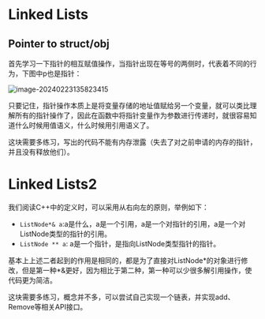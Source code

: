 # Linked Lists

## Pointer to struct/obj

首先学习一下指针的相互赋值操作，当指针出现在等号的两侧时，代表着不同的行为，下图中p也是指针：

![image-20240223135823415](https://s2.loli.net/2024/02/23/PxrDGqi7g8E5ul9.png)

只要记住，指针操作本质上是将变量存储的地址值赋给另一个变量，就可以类比理解所有的指针操作了，因此在函数中将指针变量作为参数进行传递时，就很容易知道什么时候用值语义，什么时候用引用语义了。

这块需要多练习，写出的代码不能有内存泄露（失去了对之前申请的内存的指针，并且没有释放他们）。

# Linked Lists2

我们阅读C++中的定义时，可以采用从右向左的原则，举例如下：

- `ListNode*& a`:a是什么，a是一个引用，a是一个对指针的引用，a是一个对ListNode类型的指针的引用。
- `ListNode ** a`: a是一个指针，是指向ListNode类型指针的指针。

基本上上述二者起到的作用是相同的，都是为了直接对ListNode*的对象进行修改，但是第一种\*&更好，因为相比于第二种，第一种可以少很多解引用操作，使代码更为简洁。

这块需要多练习，概念并不多，可以尝试自己实现一个链表，并实现add、Remove等相关API接口。
